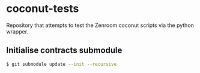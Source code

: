 # coconut-tests

Repository that attempts to test the Zenroom coconut scripts via the python wrapper.

## Initialise contracts submodule

```bash
$ git submodule update --init --recursive
```
